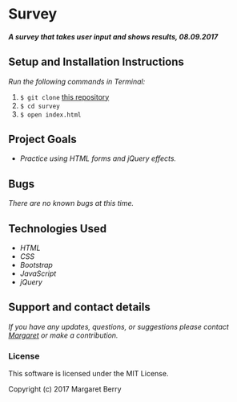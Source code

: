 # Survey

#### _A survey that takes user input and shows results, 08.09.2017_

## Setup and Installation Instructions
_Run the following commands in Terminal:_

1. `$ git clone` [this repository](https://github.com/codemargaret/survey.git)
2. `$ cd survey`
3. `$ open index.html`

## Project Goals
* _Practice using HTML forms and jQuery effects._

## Bugs
_There are no known bugs at this time._

## Technologies Used
* _HTML_
* _CSS_
* _Bootstrap_
* _JavaScript_
* _jQuery_

## Support and contact details
_If you have any updates, questions, or suggestions please contact [Margaret] or make a contribution._

[Margaret]: mailto:codeberry1@gmail.com

### License
This software is licensed under the MIT License.

Copyright (c) 2017 Margaret Berry

